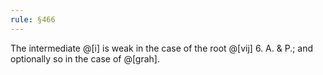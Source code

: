 ```yaml
---
rule: §466
---
```


The intermediate @[i] is weak in the case of the root @[vij] 6. A. & P.; and optionally so in the case of @[grah].
